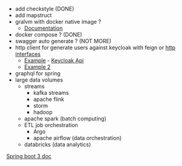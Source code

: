 - add checkstyle (DONE)
- add mapstruct
- gralvm with docker native image ?
  - [Documentation](https://docs.spring.io/spring-boot/docs/current/reference/html/native-image.html)
- docker compose ? (DONE)
- swagger auto generate ? (NOT MORE)
- http client for generate users against keycloak with feign or [http interfaces](https://docs.spring.io/spring-framework/reference/integration/rest-clients.html#rest-http-interface)
  - [Example](https://medium.hexadefence.com/keycloak-admin-rest-api-63a294814e1b) - [Keycloak Api](https://www.keycloak.org/docs-api/21.1.1/rest-api/index.html)
  - [Example 2](https://www.appsdeveloperblog.com/keycloak-rest-api-create-a-new-user/)
- graphql for spring
- large data volumes
  - streams
    - kafka streams
    - apache flink
    - storm
    - hadoop
  - apache spark (batch computing)
  - ETL job orchestration
    - Argo 
    - apache airflow (data orchestration)
  - databricks (data analytics)

[Spring boot 3 doc](https://docs.spring.io/spring-boot/docs/3.0.0/reference/htmlsingle/#native-image.developing-your-first-application)
